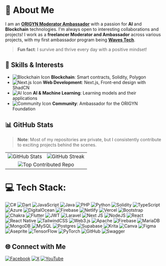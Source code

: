 

# 👋 About Me  
I am an [**ORIGYN Moderator Ambassador**](https://www.origyn.com/) with a passion for **AI** and **Blockchain** technologies. I'm always open to interesting collaborations and projects! I work as a **freelancer Moderator and Ambassador** across various projects, with my first ambassador program being [**Waves Tech**](https://waves.tech/).  
> **Fun fact**: I survive and thrive every day with a positive mindset!



## 🚀 Skills & Interests  
- ![Blockchain Icon](https://img.shields.io/badge/Blockchain-232F3E?style=for-the-badge&logo=blockchain&logoColor=white) **Blockchain**: Smart contracts, Solidity, Polygon  
- ![Next.js Icon](https://img.shields.io/badge/Next.js-000000?style=for-the-badge&logo=nextdotjs&logoColor=white) **Web Development**: Next.js, Front-end design with ShadCN  
- ![AI Icon](https://img.shields.io/badge/AI-0000FF?style=for-the-badge&logo=ai&logoColor=white) **AI & Machine Learning**: Learning models and their applications  
- ![Community Icon](https://img.shields.io/badge/Community-FF4500?style=for-the-badge&logo=community&logoColor=white) **Community**: Ambassador for the ORIGYN Foundation





## 📊 GitHub Stats

> **Note**: Most of my repositories are private, but I consistently contribute to exciting projects behind the scenes.

<table>
  <tr>
    <td><img src="https://github-readme-stats.vercel.app/api?username=jazznase&theme=dark&hide_border=false&include_all_commits=true&count_private=true" alt="GitHub Stats" /></td>
    <td><img src="https://github-readme-streak-stats.herokuapp.com/?user=jazznase&theme=dark&hide_border=false" alt="GitHub Streak" /></td>
  </tr>
  <tr>
    <td colspan="2" align="center"><img src="https://github-contributor-stats.vercel.app/api?username=jazznase&limit=5&theme=dark&combine_all_yearly_contributions=true" alt="Top Contributed Repo" /></td>
  </tr>
</table>




# 💻 Tech Stack:
![C#](https://img.shields.io/badge/c%23-%23239120.svg?style=for-the-badge&logo=csharp&logoColor=white) ![Dart](https://img.shields.io/badge/dart-%230175C2.svg?style=for-the-badge&logo=dart&logoColor=white) ![JavaScript](https://img.shields.io/badge/javascript-%23323330.svg?style=for-the-badge&logo=javascript&logoColor=%23F7DF1E) ![Java](https://img.shields.io/badge/java-%23ED8B00.svg?style=for-the-badge&logo=openjdk&logoColor=white) ![PHP](https://img.shields.io/badge/php-%23777BB4.svg?style=for-the-badge&logo=php&logoColor=white) ![Python](https://img.shields.io/badge/python-3670A0?style=for-the-badge&logo=python&logoColor=ffdd54) ![Solidity](https://img.shields.io/badge/Solidity-%23363636.svg?style=for-the-badge&logo=solidity&logoColor=white) ![TypeScript](https://img.shields.io/badge/typescript-%23007ACC.svg?style=for-the-badge&logo=typescript&logoColor=white) ![Azure](https://img.shields.io/badge/azure-%230072C6.svg?style=for-the-badge&logo=microsoftazure&logoColor=white) ![DigitalOcean](https://img.shields.io/badge/DigitalOcean-%230167ff.svg?style=for-the-badge&logo=digitalOcean&logoColor=white) ![Firebase](https://img.shields.io/badge/firebase-%23039BE5.svg?style=for-the-badge&logo=firebase) ![Netlify](https://img.shields.io/badge/netlify-%23000000.svg?style=for-the-badge&logo=netlify&logoColor=#00C7B7) ![Vercel](https://img.shields.io/badge/vercel-%23000000.svg?style=for-the-badge&logo=vercel&logoColor=white) ![Bootstrap](https://img.shields.io/badge/bootstrap-%238511FA.svg?style=for-the-badge&logo=bootstrap&logoColor=white) ![Chakra](https://img.shields.io/badge/chakra-%234ED1C5.svg?style=for-the-badge&logo=chakraui&logoColor=white) ![Flutter](https://img.shields.io/badge/Flutter-%2302569B.svg?style=for-the-badge&logo=Flutter&logoColor=white) ![JWT](https://img.shields.io/badge/JWT-black?style=for-the-badge&logo=JSON%20web%20tokens) ![Laravel](https://img.shields.io/badge/laravel-%23FF2D20.svg?style=for-the-badge&logo=laravel&logoColor=white) ![Next JS](https://img.shields.io/badge/Next-black?style=for-the-badge&logo=next.js&logoColor=white) ![NodeJS](https://img.shields.io/badge/node.js-6DA55F?style=for-the-badge&logo=node.js&logoColor=white) ![React](https://img.shields.io/badge/react-%2320232a.svg?style=for-the-badge&logo=react&logoColor=%2361DAFB) ![React Native](https://img.shields.io/badge/react_native-%2320232a.svg?style=for-the-badge&logo=react&logoColor=%2361DAFB) ![TailwindCSS](https://img.shields.io/badge/tailwindcss-%2338B2AC.svg?style=for-the-badge&logo=tailwind-css&logoColor=white) ![Web3.js](https://img.shields.io/badge/web3.js-F16822?style=for-the-badge&logo=web3.js&logoColor=white) ![Apache](https://img.shields.io/badge/apache-%23D42029.svg?style=for-the-badge&logo=apache&logoColor=white) ![Firebase](https://img.shields.io/badge/firebase-a08021?style=for-the-badge&logo=firebase&logoColor=ffcd34) ![MariaDB](https://img.shields.io/badge/MariaDB-003545?style=for-the-badge&logo=mariadb&logoColor=white) ![MongoDB](https://img.shields.io/badge/MongoDB-%234ea94b.svg?style=for-the-badge&logo=mongodb&logoColor=white) ![MySQL](https://img.shields.io/badge/mysql-4479A1.svg?style=for-the-badge&logo=mysql&logoColor=white) ![Postgres](https://img.shields.io/badge/postgres-%23316192.svg?style=for-the-badge&logo=postgresql&logoColor=white) ![Supabase](https://img.shields.io/badge/Supabase-3ECF8E?style=for-the-badge&logo=supabase&logoColor=white) ![Krita](https://img.shields.io/badge/Krita-203759?style=for-the-badge&logo=krita&logoColor=EEF37B) ![Canva](https://img.shields.io/badge/Canva-%2300C4CC.svg?style=for-the-badge&logo=Canva&logoColor=white) ![Figma](https://img.shields.io/badge/figma-%23F24E1E.svg?style=for-the-badge&logo=figma&logoColor=white) ![Aseprite](https://img.shields.io/badge/Aseprite-FFFFFF?style=for-the-badge&logo=Aseprite&logoColor=#7D929E) ![TensorFlow](https://img.shields.io/badge/TensorFlow-%23FF6F00.svg?style=for-the-badge&logo=TensorFlow&logoColor=white) ![PyTorch](https://img.shields.io/badge/PyTorch-%23EE4C2C.svg?style=for-the-badge&logo=PyTorch&logoColor=white) ![GitHub](https://img.shields.io/badge/github-%23121011.svg?style=for-the-badge&logo=github&logoColor=white) ![Swagger](https://img.shields.io/badge/-Swagger-%23Clojure?style=for-the-badge&logo=swagger&logoColor=white)



## 🌐 Connect with Me  
[![Facebook](https://img.shields.io/badge/Facebook-%231877F2.svg?logo=Facebook&logoColor=white)](https://facebook.com/jazz.nase.14) 
[![X](https://img.shields.io/badge/X-black.svg?logo=X&logoColor=white)](https://x.com/JazzMichaelNase) 
[![YouTube](https://img.shields.io/badge/YouTube-%23FF0000.svg?logo=YouTube&logoColor=white)](https://youtube.com/@JazzMichaelNase)



<!-- Proudly created with GPRM ( https://gprm.itsvg.in ) -->
